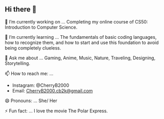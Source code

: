## Hi there 👋

<!--
**CherryB2000/CherryB2000** is a ✨ _special_ ✨ repository because its `README.md` (this file) appears on your GitHub profile.

Here are some ideas to get you started:

- 🔭 I’m currently working on ...
- 🌱 I’m currently learning ...
- 👯 I’m looking to collaborate on ...
- 🤔 I’m looking for help with ...
- 💬 Ask me about ...
- 📫 How to reach me: ...
- 😄 Pronouns: ...
- ⚡ Fun fact: ...
-->

🔭 I’m currently working on ...
Completing my online course of CS50: Introduction to Computer Science.

🌱 I’m currently learning ...
The fundamentals of basic coding languages, how to recognize them, and how to start and use this foundation to avoid being completely clueless.

💬 Ask me about ...
Gaming, Anime, Music, Nature, Traveling, Designing, Storytelling.

📫 How to reach me: ...
- Instagram: @CherryB2000
- Email: CherryB2000.cb2k@gmail.com

😄 Pronouns: ...
She/ Her

⚡ Fun fact: ...
I love the movie The Polar Express.
